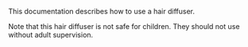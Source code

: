 This documentation describes how to use a hair diffuser.

Note that this hair diffuser is not safe for children. They should not use without adult supervision.